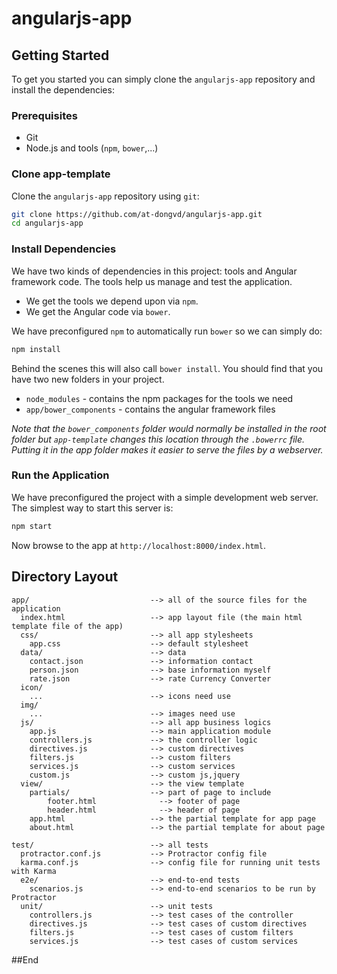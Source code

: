 # angularjs-app
## Getting Started

To get you started you can simply clone the `angularjs-app` repository and install the dependencies:

### Prerequisites

- Git
- Node.js and tools (`npm`, `bower`,...)

### Clone app-template

Clone the `angularjs-app` repository using `git`:

```bash
git clone https://github.com/at-dongvd/angularjs-app.git
cd angularjs-app
```

### Install Dependencies

We have two kinds of dependencies in this project: tools and Angular framework code.  The tools help us manage and test the application.

- We get the tools we depend upon via `npm`.
- We get the Angular code via `bower`.

We have preconfigured `npm` to automatically run `bower` so we can simply do:

```bash
npm install
```

Behind the scenes this will also call `bower install`.  You should find that you have two new folders in your project.

- `node_modules` - contains the npm packages for the tools we need
- `app/bower_components` - contains the angular framework files

_Note that the `bower_components` folder would normally be installed in the root folder but `app-template` changes this location through the `.bowerrc` file.  Putting it in the app folder makes it easier to serve the files by a webserver._

### Run the Application

We have preconfigured the project with a simple development web server.  The simplest way to start this server is:

```bash
npm start
```

Now browse to the app at `http://localhost:8000/index.html`.
## Directory Layout

```
app/                           --> all of the source files for the application
  index.html                   --> app layout file (the main html template file of the app)
  css/                         --> all app stylesheets
    app.css                    --> default stylesheet
  data/						   --> data
  	contact.json               --> information contact
  	person.json                --> base information myself
  	rate.json                  --> rate Currency Converter
  icon/
  	...						   --> icons need use
  img/
  	...                        --> images need use
  js/                          --> all app business logics
    app.js                     --> main application module
    controllers.js             --> the controller logic
    directives.js              --> custom directives
    filters.js                 --> custom filters
    services.js                --> custom services
    custom.js                  --> custom js,jquery
  view/                        --> the view template
  	partials/                  --> part of page to include
  		footer.html              --> footer of page
  		header.html              --> header of page
    app.html                   --> the partial template for app page
    about.html                 --> the partial template for about page

test/                          --> all tests
  protractor.conf.js           --> Protractor config file
  karma.conf.js                --> config file for running unit tests with Karma
  e2e/                         --> end-to-end tests
    scenarios.js               --> end-to-end scenarios to be run by Protractor
  unit/                        --> unit tests
    controllers.js             --> test cases of the controller
    directives.js              --> test cases of custom directives
    filters.js                 --> test cases of custom filters
    services.js                --> test cases of custom services
```
##End